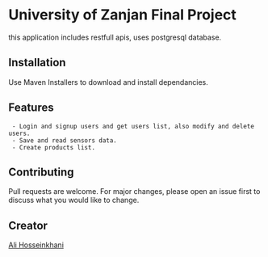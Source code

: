 # University of Zanjan Final Project

this application includes restfull apis, uses postgresql database.

## Installation

Use Maven Installers to download and install dependancies.

## Features

```
 - Login and signup users and get users list, also modify and delete users.
 - Save and read sensors data.
 - Create products list.

```

## Contributing

Pull requests are welcome. For major changes, please open an issue first
to discuss what you would like to change.

## Creator

[Ali Hosseinkhani](https://www.linkedin.com/in/alihkz/)